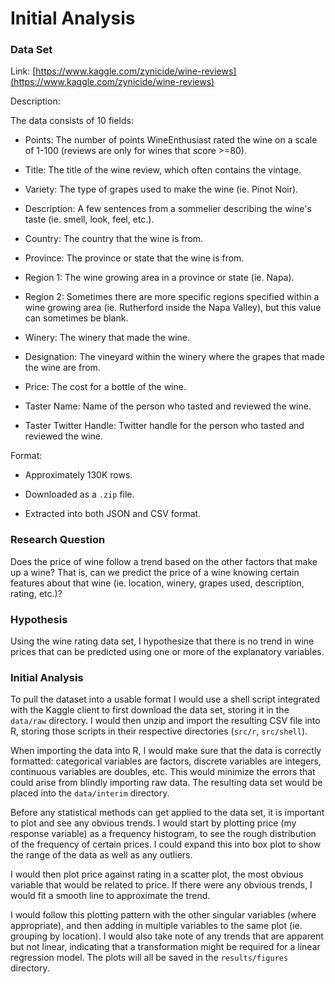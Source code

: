 # Initial Analysis

### Data Set

Link: [https://www.kaggle.com/zynicide/wine-reviews](https://www.kaggle.com/zynicide/wine-reviews)

Description:

The data consists of 10 fields:

* Points: The number of points WineEnthusiast rated the wine on a scale of 1-100 (reviews are only for wines that score >=80).

* Title: The title of the wine review, which often contains the vintage.

* Variety: The type of grapes used to make the wine (ie. Pinot Noir).

* Description: A few sentences from a sommelier describing the wine's taste (ie. smell, look, feel, etc.).

* Country: The country that the wine is from.

* Province: The province or state that the wine is from.

* Region 1: The wine growing area in a province or state (ie. Napa).

* Region 2: Sometimes there are more specific regions specified within a wine growing area (ie. Rutherford inside the Napa Valley), but this value can sometimes be blank.

* Winery: The winery that made the wine.

* Designation: The vineyard within the winery where the grapes that made the wine are from.

* Price: The cost for a bottle of the wine.

* Taster Name: Name of the person who tasted and reviewed the wine.

* Taster Twitter Handle: Twitter handle for the person who tasted and reviewed the wine.

Format:

* Approximately 130K rows.

* Downloaded as a `.zip` file.

* Extracted into both JSON and CSV format.


### Research Question

Does the price of wine follow a trend based on the other factors that make up a wine? That is, can we predict the price of a wine knowing certain features about that wine (ie. location, winery, grapes used, description, rating, etc.)?

### Hypothesis

Using the wine rating data set, I hypothesize that there is no trend in wine prices that can be predicted using one or more of the explanatory variables.

### Initial Analysis

To pull the dataset into a usable format I would use a shell script integrated with the Kaggle client to first download the data set, storing it in the `data/raw` directory. I would then unzip and import the resulting CSV file into R, storing those scripts in their respective directories (`src/r`, `src/shell`).

When importing the data into R, I would make sure that the data is correctly formatted: categorical variables are factors, discrete variables are integers, continuous variables are doubles, etc. This would minimize the errors that could arise from blindly importing raw data. The resulting data set would be placed into the `data/interim` directory.

Before any statistical methods can get applied to the data set, it is important to plot and see any obvious trends. I would start by plotting price (my response variable) as a frequency histogram, to see the rough distribution of the frequency of certain prices. I could expand this into box plot to show the range of the data as well as any outliers.

I would then plot price against rating in a scatter plot, the most obvious variable that would be related to price. If there were any obvious trends, I would fit a smooth line to approximate the trend.

I would follow this plotting pattern with the other singular variables (where appropriate), and then adding in multiple variables to the same plot (ie. grouping by location). I would also take note of any trends that are apparent but not linear, indicating that a transformation might be required for a linear regression model. The plots will all be saved in the `results/figures` directory.
